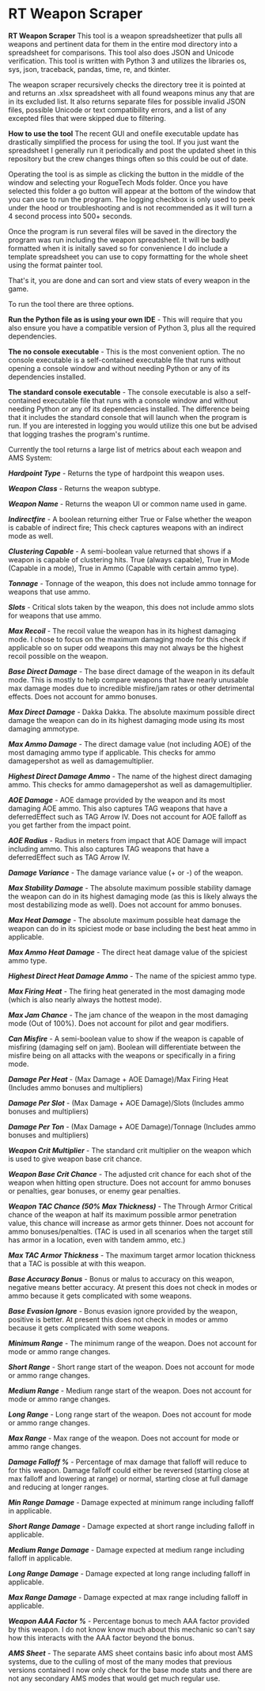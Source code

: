 # RT Weapon Scraper
**RT Weapon Scraper**
This tool is a weapon spreadsheetizer that pulls all weapons and pertinent data for them in the entire mod directory into a spreadsheet for comparisons.
This tool also does JSON and Unicode verification. This tool is written with Python 3 and utilizes the libraries os, sys, json, traceback, pandas, time, re, and tkinter.

The weapon scraper recursively checks the directory tree it is pointed at and returns an .xlsx spreadsheet with all found weapons minus any that are in its excluded list. It also returns separate files for possible invalid JSON files, possible Unicode or text compatibility errors, and a list of any excepted files that were skipped due to filtering.

**How to use the tool**
The recent GUI and onefile executable update has drastically simplified the process for using the tool. If you just want the spreadsheet I generally run it periodically and post the updated sheet in this repository but the crew changes things often so this could be out of date.

Operating the tool is as simple as clicking the button in the middle of the window and selecting your RogueTech Mods folder. Once you have selected this folder a go button will appear at the bottom of the window that you can use to run the program. The logging checkbox is only used to peek under the hood or troubleshooting and is not recommended as it will turn a 4 second process into 500+ seconds.

Once the program is run several files will be saved in the directory the program was run including the weapon spreadsheet. It will be badly formatted when it is initally saved so for convenience I do include a template spreadsheet you can use to copy formatting for the whole sheet using the format painter tool.

That's it, you are done and can sort and view stats of every weapon in the game. 

To run the tool there are three options.

**Run the Python file as is using your own IDE** - This will require that you also ensure you have a compatible version of Python 3, plus all the required dependencies.

**The no console executable** - This is the most convenient option. The no console executable is a self-contained executable file that runs without opening a console window and without needing Python or any of its dependencies installed.

**The standard console executable** - The console executable is also a self-contained executable file that runs with a console window and without needing Python or any of its dependencies installed. The difference being that it includes the standard console that will launch when the program is run. If you are interested in logging you would utilize this one but be advised that logging trashes the program's runtime.

Currently the tool returns a large list of metrics about each weapon and AMS System:

_**Hardpoint Type**_ - Returns the type of hardpoint this weapon uses.

_**Weapon Class**_ - Returns the weapon subtype.

_**Weapon Name**_ - Returns the weapon UI or common name used in game.

_**Indirectfire**_ - A boolean returning either True or False whether the weapon is cabable of indirect fire; This check captures weapons with an indirect mode as well.

_**Clustering Capable**_ - A semi-boolean value returned that shows if a weapon is capable of clustering hits. True (always capable), True in Mode (Capable in a mode), True in Ammo (Capable with certain ammo type).

_**Tonnage**_ - Tonnage of the weapon, this does not include ammo tonnage for weapons that use ammo.

_**Slots**_ - Critical slots taken by the weapon, this does not include ammo slots for weapons that use ammo.

_**Max Recoil**_ - The recoil value the weapon has in its highest damaging mode. I chose to focus on the maximum damaging mode for this check if applicable so on super odd weapons this may not always be the highest recoil possible on the weapon.

_**Base Direct Damage**_ - The base direct damage of the weapon in its default mode. This is mostly to help compare weapons that have nearly unusable max damage modes due to incredible misfire/jam rates or other detrimental effects. Does not account for ammo bonuses.

_**Max Direct Damage**_ - Dakka Dakka. The absolute maximum possible direct damage the weapon can do in its highest damaging mode using its most damaging ammotype.

_**Max Ammo Damage**_ - The direct damage value (not including AOE) of the most damaging ammo type if applicable. This checks for ammo damagepershot as well as damagemultiplier.

_**Highest Direct Damage Ammo**_ - The name of the highest direct damaging ammo. This checks for ammo damagepershot as well as damagemultiplier.

_**AOE Damage**_ - AOE damage provided by the weapon and its most damaging AOE ammo. This also captures TAG weapons that have a deferredEffect such as TAG Arrow IV. Does not account for AOE falloff as you get farther from the impact point.

_**AOE Radius**_ - Radius in meters from impact that AOE Damage will impact including ammo. This also captures TAG weapons that have a deferredEffect such as TAG Arrow IV.

_**Damage Variance**_ - The damage variance value (+ or -) of the weapon.

_**Max Stability Damage**_ - The absolute maximum possible stability damage the weapon can do in its highest damaging mode (as this is likely always the most destabilizing mode as well). Does not account for ammo bonuses.

_**Max Heat Damage**_ - The absolute maximum possible heat damage the weapon can do in its spiciest mode or base including the best heat ammo in applicable.

_**Max Ammo Heat Damage**_ - The direct heat damage value of the spiciest ammo type.

_**Highest Direct Heat Damage Ammo**_ - The name of the spiciest ammo type.

_**Max Firing Heat**_ - The firing heat generated in the most damaging mode (which is also nearly always the hottest mode).

_**Max Jam Chance**_ - The jam chance of the weapon in the most damaging mode (Out of 100%). Does not account for pilot and gear modifiers.

_**Can Misfire**_ - A semi-boolean value to show if the weapon is capable of misfiring (damaging self on jam). Boolean will differentiate between the misfire being on all attacks with the weapons or specifically in a firing mode.

_**Damage Per Heat**_ - (Max Damage + AOE Damage)/Max Firing Heat (Includes ammo bonuses and multipliers)

_**Damage Per Slot**_ - (Max Damage + AOE Damage)/Slots (Includes ammo bonuses and multipliers)

_**Damage Per Ton**_ - (Max Damage + AOE Damage)/Tonnage (Includes ammo bonuses and multipliers)

_**Weapon Crit Multiplier**_ - The standard crit multiplier on the weapon which is used to give weapon base crit chance.

_**Weapon Base Crit Chance**_ - The adjusted crit chance for each shot of the weapon when hitting open structure. Does not account for ammo bonuses or penalties, gear bonuses, or enemy gear penalties.

_**Weapon TAC Chance (50% Max Thickness)**_ - The Through Armor Critical chance of the weapon at half its maximum possible armor penetration value, this chance will increase as armor gets thinner. Does not account for ammo bonuses/penalties. (TAC is used in all scenarios when the target still has armor in a location, even with tandem ammo, etc.) 

_**Max TAC Armor Thickness**_ - The maximum target armor location thickness that a TAC is possible at with this weapon.

_**Base Accuracy Bonus**_ - Bonus or malus to accuracy on this weapon, negative means better accuracy. At present this does not check in modes or ammo because it gets complicated with some weapons.

_**Base Evasion Ignore**_ - Bonus evasion ignore provided by the weapon, positive is better. At present this does not check in modes or ammo because it gets complicated with some weapons.

_**Minimum Range**_ - The minimum range of the weapon. Does not account for mode or ammo range changes.

_**Short Range**_ - Short range start of the weapon. Does not account for mode or ammo range changes.

_**Medium Range**_ - Medium range start of the weapon. Does not account for mode or ammo range changes.

_**Long Range**_ - Long range start of the weapon. Does not account for mode or ammo range changes.

_**Max Range**_ - Max range of the weapon. Does not account for mode or ammo range changes.

_**Damage Falloff %**_ - Percentage of max damage that falloff will reduce to for this weapon. Damage falloff could either be reversed (starting close at max falloff and lowering at range) or normal, starting close at full damage and reducing at longer ranges.

_**Min Range Damage**_ - Damage expected at minimum range including falloff in applicable.

_**Short Range Damage**_ - Damage expected at short range including falloff in applicable.

_**Medium Range Damage**_ - Damage expected at medium range including falloff in applicable.

_**Long Range Damage**_ - Damage expected at long range including falloff in applicable.

_**Max Range Damage**_ - Damage expected at max range including falloff in applicable.

_**Weapon AAA Factor %**_ - Percentage bonus to mech AAA factor provided by this weapon. I do not know know much about this mechanic so can't say how this interacts with the AAA factor beyond the bonus.

_**AMS Sheet**_ - The separate AMS sheet contains basic info about most AMS systems, due to the culling of most of the many modes that previous versions contained I now only check for the base mode stats and there are not any secondary AMS modes that would get much regular use.
